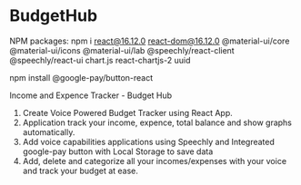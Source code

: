 # BudgetHub

NPM packages: npm i react@16.12.0 react-dom@16.12.0 @material-ui/core @material-ui/icons @material-ui/lab @speechly/react-client @speechly/react-ui chart.js react-chartjs-2 uuid

npm install @google-pay/button-react

Income and Expence Tracker - Budget Hub

1) Create Voice Powered Budget Tracker using React App.
3) Application track your income, expence, total balance and show graphs automatically. 
4) Add voice capabilities applications using Speechly and Integreated google-pay button with Local Storage to save data
5) Add, delete and categorize all your incomes/expenses with your voice and track your budget at ease.
